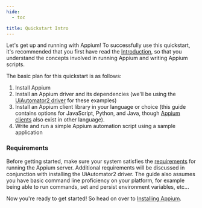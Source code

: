 ```yaml
---
hide:
  - toc

title: Quickstart Intro
---
```


Let's get up and running with Appium! To successfully use this quickstart, it's recommended that
you first have read the [Introduction](../intro/index.md), so that you understand the concepts involved in
running Appium and writing Appium scripts.

The basic plan for this quickstart is as follows:

1. Install Appium
1. Install an Appium driver and its dependencies (we'll be using the [UiAutomator2
driver](https://github.com/appium/appium-uiautomator2-driver) for these examples)
1. Install an Appium client library in your language or choice (this guide contains options for
JavaScript, Python, and Java, though [Appium clients](../ecosystem/index.md#clients) also exist in other language).
1. Write and run a simple Appium automation script using a sample application

### Requirements

Before getting started, make sure your system satisfies the
[requirements](../intro/requirements.md) for running the Appium server. Additional requirements
will be discussed in conjunction with installing the UiAutomator2 driver. The guide also assumes
you have basic command line proficiency on your platform, for example being able to run commands, set
and persist environment variables, etc...

Now you're ready to get started! So head on over to [Installing Appium](./install.md).

